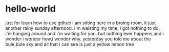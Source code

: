 # hello-world
just for learn how to use github
i am sitting here in a broing room, it just another rainy sunday afternoon. 
i'm waisting my time, i got nothing to do.
i'm hanging around and i'm waiting for you.
but nothing ever happens,and i wonder
i wonder how,i wonder why.
yesterday you told me about the bule,bule sky
and all that i can see is just a yellow lemon tree
